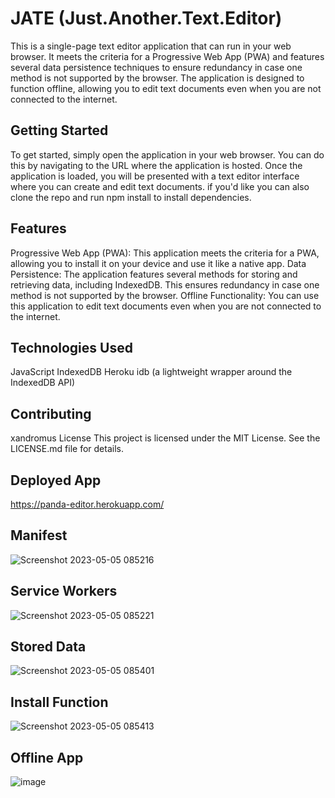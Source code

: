 # JATE (Just.Another.Text.Editor)
This is a single-page text editor application that can run in your web browser. It meets the criteria for a Progressive Web App (PWA) and features several data persistence techniques to ensure redundancy in case one method is not supported by the browser. The application is designed to function offline, allowing you to edit text documents even when you are not connected to the internet.

## Getting Started
To get started, simply open the application in your web browser. You can do this by navigating to the URL where the application is hosted. Once the application is loaded, you will be presented with a text editor interface where you can create and edit text documents.
if you'd like you can also clone the repo and run npm install to install dependencies.

## Features
Progressive Web App (PWA): This application meets the criteria for a PWA, allowing you to install it on your device and use it like a native app.
Data Persistence: The application features several methods for storing and retrieving data, including IndexedDB. This ensures redundancy in case one method is not supported by the browser.
Offline Functionality: You can use this application to edit text documents even when you are not connected to the internet.
## Technologies Used
JavaScript
IndexedDB
Heroku
idb (a lightweight wrapper around the IndexedDB API)
## Contributing
xandromus
License
This project is licensed under the MIT License. See the LICENSE.md file for details.

## Deployed App
https://panda-editor.herokuapp.com/

## Manifest
![Screenshot 2023-05-05 085216](https://user-images.githubusercontent.com/116929120/236479156-5b9c3a5b-3ae8-4a56-ab5a-f5b80dd1eec5.png)
## Service Workers
![Screenshot 2023-05-05 085221](https://user-images.githubusercontent.com/116929120/236479408-5d6cf1bd-9308-4934-b07b-db6e62b75a98.png)
## Stored Data
![Screenshot 2023-05-05 085401](https://user-images.githubusercontent.com/116929120/236479108-fa47ad34-ae4a-4ea3-a795-89ec1c801149.png)
## Install Function
![Screenshot 2023-05-05 085413](https://user-images.githubusercontent.com/116929120/236479043-959ccb87-1800-4f3f-8b9e-41fc564cb9e8.png)
## Offline App
![image](https://user-images.githubusercontent.com/116929120/236478427-3b0bdf09-9431-4308-8a25-0d3691a8d3cc.png)
